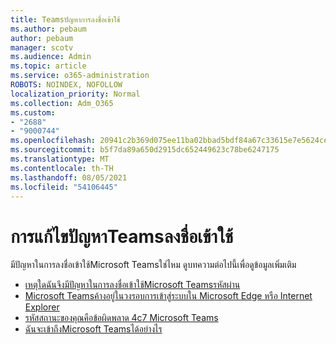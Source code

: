 ```yaml
---
title: Teamsปัญหาการลงชื่อเข้าใช้
ms.author: pebaum
author: pebaum
manager: scotv
ms.audience: Admin
ms.topic: article
ms.service: o365-administration
ROBOTS: NOINDEX, NOFOLLOW
localization_priority: Normal
ms.collection: Adm_O365
ms.custom:
- "2688"
- "9000744"
ms.openlocfilehash: 20941c2b369d075ee11ba02bbad5bdf84a67c33615e7e5624ce790bb04cb808c
ms.sourcegitcommit: b5f7da89a650d2915dc652449623c78be6247175
ms.translationtype: MT
ms.contentlocale: th-TH
ms.lasthandoff: 08/05/2021
ms.locfileid: "54106445"
---
```

# <a name="troubleshooting-teams-sign-in"></a>การแก้ไขปัญหาTeamsลงชื่อเข้าใช้ 

มีปัญหาในการลงชื่อเข้าใช้Microsoft Teamsใช่ไหม ดูบทความต่อไปนี้เพื่อดูข้อมูลเพิ่มเติม

- [เหตุใดฉันจึงมีปัญหาในการลงชื่อเข้าใช้Microsoft Teamsรหัสผ่าน](https://support.office.com/article/a02f683b-61a3-4008-9447-ee60c5593b0f)
- [Microsoft Teamsค้างอยู่ในวงรอบการเข้าสู่ระบบใน Microsoft Edge หรือ Internet Explorer](https://docs.microsoft.com/microsoftteams/troubleshoot/teams-sign-in/sign-in-loop)
- [รหัสสถานะของคุณคือข้อผิดพลาด 4c7 Microsoft Teams](https://support.microsoft.com/help/4041047/modern-authentication-failed-here-status-code-is-4c7-when-signing-in-t)
- [ฉันจะเข้าถึงMicrosoft Teamsได้อย่างไร](https://support.office.com/article/how-do-i-get-access-to-microsoft-teams-fc7f1634-abd3-4f26-a597-9df16e4ca65b)